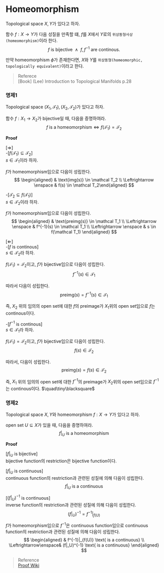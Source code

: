 # Homeomorphism
Topological space $X,Y$가 있다고 하자.

함수 $f: X \rightarrow Y$가 다음 성질을 만족할 떄, $f$를 $X$에서 $Y$로의 `위상동형사상(homeomorphism)`이라 한다.
$$ f \text{ is bijective} \enspace \land \enspace f, f^{-1} \text{ are continous. } $$

만약 homeomorphism $\phi$가 존재한다면, $X$와 $Y$를 `위상동형(homeomorphic, topologically equivalent)`이라고 한다.

> Referece  
> [Book] (Lee) Introduction to Topological Manifolds p.28

### 명제1
Topological space $(X_1,\mathcal T_1),(X_2,\mathcal T_2)$가 있다고 하자.

함수 $f : X_1 \rightarrow X_2$가 bijective일 때, 다음을 증명하여라.
$$ f \text{ is a homeomorphism} \Leftrightarrow f(\mathcal T_1) = \mathcal T_2 $$

**Proof**

[$\Rightarrow$]  
-[$f(\mathcal T_1) \subseteq \mathcal T_2$]  
$s \in \mathcal{T_1}$이라 하자.

$f$가 homeomorphism임으로 다음이 성립한다.
$$ \begin{aligned} & \text{img(s)} \in \mathcal T_2 \\ \Leftrightarrow \enspace & f(s) \in \mathcal T_2\end{aligned}  $$

-[$\mathcal T_2 \subseteq f(\mathcal T_1)$]  
$s \in \mathcal{T_2}$이라 하자.

$f$가 homeomorphism임으로 다음이 성립한다.
$$ \begin{aligned} & \text{preimg(s)} \in \mathcal T_1 \\ \Leftrightarrow \enspace & f^{-1}(s) \in \mathcal T_1 \\ \Leftrightarrow \enspace & s \in f(\mathcal T_1) \end{aligned}  $$

[$\Leftarrow$]  
-[$f$ is continous]  
$s \in \mathcal T_2$라 하자.

$f(\mathcal T_1) = \mathcal T_2$이고, $f$가 bijective임으로 다음이 성립한다.
$$ f^{-1}(s) \in \mathcal T_1 $$

따라서 다음이 성립한다.
$$ \text{preimg}(s) = f^{-1}(s) \in \mathcal T_1 $$

즉, $X_2$ 위의 임의의 open set에 대한 $f$의 preimage가 $X_1$위의 open set임으로 $f$는 continous이다.

-[$f^{-1}$ is continous]  
$s \in \mathcal T_1$라 하자.

$f(\mathcal T_1) = \mathcal T_2$이고, $f$가 bijective임으로 다음이 성립한다.
$$ f(s) \in \mathcal T_2 $$

따라서, 다음이 성립한다.
$$ \text{preimg}(s) = f(s) \in \mathcal T_2 $$

즉, $X_1$ 위의 임의의 open set에 대한 $f^{-1}$의 preimage가 $X_2$위의 open set임으로 $f^{-1}$는 continous이다. $\quad\tiny\blacksquare$

### 명제2
Topological space $X,Y$와 homeomorphism $f: X \rightarrow Y$가 있다고 하자.

open set $U \subseteq X$가 있을 때, 다음을 증명하여라.
$$ f|_U \text{ is a homeomorphism}$$

**Proof**

[$f|_U$ is bijective]  
bijective function의 restriction은 bijective function이다.

[$f|_U$ is continuous]  
continuous function의 restriction과 관련된 성질에 의해 다음이 성립한다.
$$ f|_U \text{ is a continuous} $$

[$(f|_U)^{-1}$ is continuous]  
inverse function의 restriction과 관련된 성질에 의해 다음이 성립한다.
$$ (f|_U)^{-1} = f^{-1}|_{f(U)} $$

$f$가 homeomorphism임으로 $f^{-1}$은 continuous function임으로 continuous function의 restriction과 관련된 성질에 의해 다음이 성립한다.
$$ \begin{aligned} & f^{-1}|_{f(U)} \text{ is a continuous} \\ \Leftrightarrow\enspace& (f|_U)^{-1} \text{ is a continuous} \end{aligned} $$





> Reference  
> [Proof Wiki](https://proofwiki.org/wiki/Restriction_of_Homeomorphism_is_Homeomorphism)